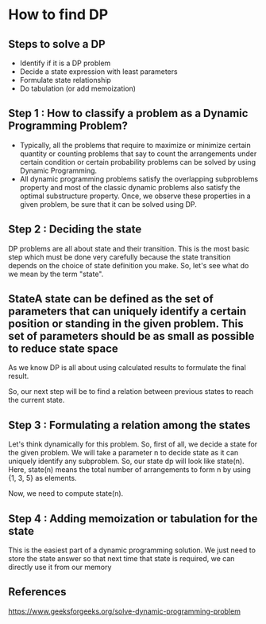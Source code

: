 # How to find DP

## Steps to solve a DP

- Identify if it is a DP problem
- Decide a state expression with least parameters
- Formulate state relationship
- Do tabulation (or add memoization)

## Step 1 : How to classify a problem as a Dynamic Programming Problem?

- Typically, all the problems that require to maximize or minimize certain quantity or counting problems that say to count the arrangements under certain condition or certain probability problems can be solved by using Dynamic Programming.
- All dynamic programming problems satisfy the overlapping subproblems property and most of the classic dynamic problems also satisfy the optimal substructure property. Once, we observe these properties in a given problem, be sure that it can be solved using DP.

## Step 2 : Deciding the state

DP problems are all about state and their transition. This is the most basic step which must be done very carefully because the state transition depends on the choice of state definition you make. So, let's see what do we mean by the term "state".

## StateA state can be defined as the set of parameters that can uniquely identify a certain position or standing in the given problem. This set of parameters should be as small as possible to reduce state space

As we know DP is all about using calculated results to formulate the final result.

So, our next step will be to find a relation between previous states to reach the current state.

## Step 3 : Formulating a relation among the states

Let's think dynamically for this problem. So, first of all, we decide a state for the given problem. We will take a parameter n to decide state as it can uniquely identify any subproblem. So, our state dp will look like state(n). Here, state(n) means the total number of arrangements to form n by using {1, 3, 5} as elements.

Now, we need to compute state(n).

## Step 4 : Adding memoization or tabulation for the state

This is the easiest part of a dynamic programming solution. We just need to store the state answer so that next time that state is required, we can directly use it from our memory

## References

<https://www.geeksforgeeks.org/solve-dynamic-programming-problem>
